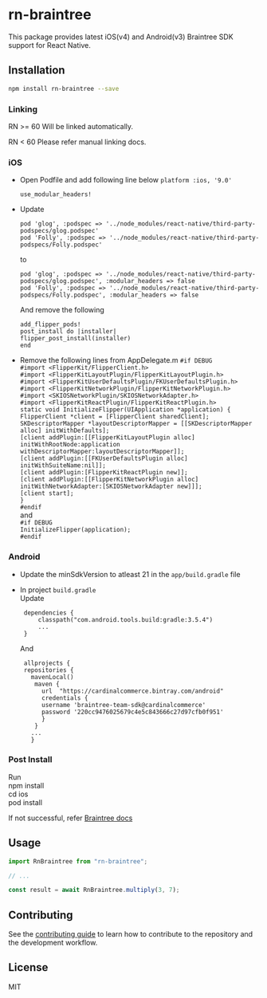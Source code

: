 # rn-braintree

This package provides latest iOS(v4) and Android(v3) Braintree SDK support for React Native.

## Installation

```sh
npm install rn-braintree --save
```

### Linking
  RN >= 60
    Will be linked automatically.  
      
   RN < 60
    Please refer manual linking docs.

 ### iOS  
 - Open Podfile and add following line below `platform :ios, '9.0'`
    ```
    use_modular_headers!
    ```
 - Update 
 
    `pod 'glog', :podspec => '../node_modules/react-native/third-party-podspecs/glog.podspec'`  
    `pod 'Folly', :podspec => '../node_modules/react-native/third-party-podspecs/Folly.podspec'`
  
   to
  
    `pod 'glog', :podspec => '../node_modules/react-native/third-party-podspecs/glog.podspec', :modular_headers => false`   
    `pod 'Folly', :podspec => '../node_modules/react-native/third-party-podspecs/Folly.podspec', :modular_headers => false`
  
     And remove the following 

     `add_flipper_pods!`  
     `post_install do |installer|`  
     `flipper_post_install(installer)`  
     `end`  

  - Remove the following lines from AppDelegate.m
      `#if DEBUG`  
      `#import <FlipperKit/FlipperClient.h>`  
      `#import <FlipperKitLayoutPlugin/FlipperKitLayoutPlugin.h>`  
      `#import <FlipperKitUserDefaultsPlugin/FKUserDefaultsPlugin.h>`  
      `#import <FlipperKitNetworkPlugin/FlipperKitNetworkPlugin.h>`  
      `#import <SKIOSNetworkPlugin/SKIOSNetworkAdapter.h>`  
      `#import <FlipperKitReactPlugin/FlipperKitReactPlugin.h>`  
      `static void InitializeFlipper(UIApplication *application) {`  
      `FlipperClient *client = [FlipperClient sharedClient];`  
      `SKDescriptorMapper *layoutDescriptorMapper = [[SKDescriptorMapper alloc] initWithDefaults];`  
      `[client addPlugin:[[FlipperKitLayoutPlugin alloc] initWithRootNode:application withDescriptorMapper:layoutDescriptorMapper]];`  
      `[client addPlugin:[[FKUserDefaultsPlugin alloc] initWithSuiteName:nil]];`  
      `[client addPlugin:[FlipperKitReactPlugin new]];`  
      `[client addPlugin:[[FlipperKitNetworkPlugin alloc] initWithNetworkAdapter:[SKIOSNetworkAdapter new]]];`  
      `[client start];`  
      `}`  
      `#endif`  
    and  
      `#if DEBUG`  
      `InitializeFlipper(application);`  
      `#endif`  

 ### Android  
  
  - Update the minSdkVersion to atleast 21 in the `app/build.gradle` file  
  - In project `build.gradle`  
      Update  

         dependencies {
             classpath("com.android.tools.build:gradle:3.5.4")  
             ...  
         }  

      And  
      
         allprojects {  
         repositories {  
           mavenLocal()  
            maven {  
              url  "https://cardinalcommerce.bintray.com/android"  
              credentials {  
              username 'braintree-team-sdk@cardinalcommerce'  
              password '220cc9476025679c4e5c843666c27d97cfb0f951'  
              }  
            }  
           ...  
           }

### Post Install
   Run  
      npm install  
      cd ios  
      pod install  
    
   If not successful, refer [Braintree docs](https://developers.braintreepayments.com/guides/drop-in/setup-and-integration/android/v3)

## Usage

```js
import RnBraintree from "rn-braintree";

// ...

const result = await RnBraintree.multiply(3, 7);
```

## Contributing

See the [contributing guide](CONTRIBUTING.md) to learn how to contribute to the repository and the development workflow.

## License

MIT
